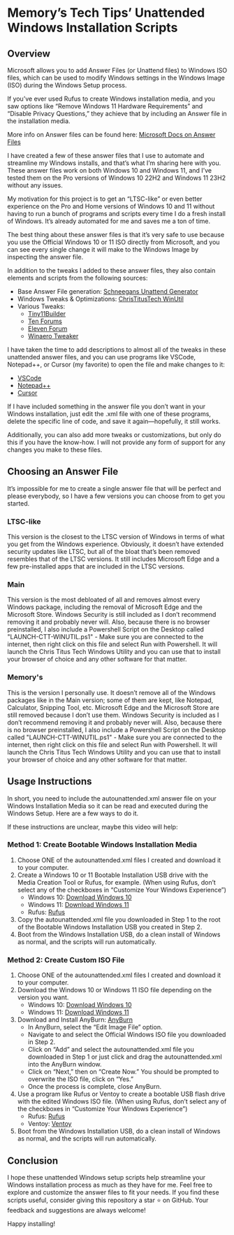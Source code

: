 # Memory’s Tech Tips’ Unattended Windows Installation Scripts

## Overview
Microsoft allows you to add Answer Files (or Unattend files) to Windows ISO files, which can be used to modify Windows settings in the Windows Image (ISO) during the Windows Setup process.

If you’ve ever used Rufus to create Windows installation media, and you saw options like “Remove Windows 11 Hardware Requirements” and “Disable Privacy Questions,” they achieve that by including an Answer file in the installation media.

More info on Answer files can be found here: [Microsoft Docs on Answer Files](https://learn.microsoft.com/en-us/windows-hardware/manufacture/desktop/update-windows-settings-and-scripts-create-your-own-answer-file-sxs?view=windows-11)

I have created a few of these answer files that I use to automate and streamline my Windows installs, and that’s what I’m sharing here with you. These answer files work on both Windows 10 and Windows 11, and I’ve tested them on the Pro versions of Windows 10 22H2 and Windows 11 23H2 without any issues.

My motivation for this project is to get an “LTSC-like” or even better experience on the Pro and Home versions of Windows 10 and 11 without having to run a bunch of programs and scripts every time I do a fresh install of Windows. It’s already automated for me and saves me a ton of time.

The best thing about these answer files is that it’s very safe to use because you use the Official Windows 10 or 11 ISO directly from Microsoft, and you can see every single change it will make to the Windows Image by inspecting the answer file.

In addition to the tweaks I added to these answer files, they also contain elements and scripts from the following sources:
- Base Answer File generation: [Schneegans Unattend Generator](https://schneegans.de/windows/unattend-generator/)
- Windows Tweaks & Optimizations: [ChrisTitusTech WinUtil](https://github.com/ChrisTitusTech/winutil)
- Various Tweaks:
  - [Tiny11Builder](https://github.com/ntdevlabs/tiny11builder)
  - [Ten Forums](https://www.tenforums.com/)
  - [Eleven Forum](https://www.elevenforum.com/)
  - [Winaero Tweaker](https://winaerotweaker.com/)

I have taken the time to add descriptions to almost all of the tweaks in these unattended answer files, and you can use programs like VSCode, Notepad++, or Cursor (my favorite) to open the file and make changes to it:
- [VSCode](https://code.visualstudio.com/)
- [Notepad++](https://notepad-plus-plus.org/downloads/)
- [Cursor](https://www.cursor.com/)

If I have included something in the answer file you don’t want in your Windows installation, just edit the .xml file with one of these programs, delete the specific line of code, and save it again—hopefully, it still works.

Additionally, you can also add more tweaks or customizations, but only do this if you have the know-how. I will not provide any form of support for any changes you make to these files.

## Choosing an Answer File
It’s impossible for me to create a single answer file that will be perfect and please everybody, so I have a few versions you can choose from to get you started.

### LTSC-like
This version is the closest to the LTSC version of Windows in terms of what you get from the Windows experience. Obviously, it doesn’t have extended security updates like LTSC, but all of the bloat that’s been removed resembles that of the LTSC versions. It still includes Microsoft Edge and a few pre-installed apps that are included in the LTSC versions.

### Main
This version is the most debloated of all and removes almost every Windows package, including the removal of Microsoft Edge and the Microsoft Store. Windows Security is still included as I don’t recommend removing it and probably never will.
Also, because there is no browser preinstalled, I also include a Powershell Script on the Desktop called "LAUNCH-CTT-WINUTIL.ps1" - Make sure you are connected to the internet, then right click on this file and select Run with Powershell. 
It will launch the Chris Titus Tech Windows Utility and you can use that to install your browser of choice and any other software for that matter. 

### Memory's
This is the version I personally use. It doesn’t remove all of the Windows packages like in the Main version; some of them are kept, like Notepad, Calculator, Snipping Tool, etc. 
Microsoft Edge and the Microsoft Store are still removed because I don’t use them. Windows Security is included as I don’t recommend removing it and probably never will.
Also, because there is no browser preinstalled, I also include a Powershell Script on the Desktop called "LAUNCH-CTT-WINUTIL.ps1" - Make sure you are connected to the internet, then right click on this file and select Run with Powershell. 
It will launch the Chris Titus Tech Windows Utility and you can use that to install your browser of choice and any other software for that matter. 

## Usage Instructions
In short, you need to include the autounattended.xml answer file on your Windows Installation Media so it can be read and executed during the Windows Setup. Here are a few ways to do it.

If these instructions are unclear, maybe this video will help:

### Method 1: Create Bootable Windows Installation Media
1. Choose ONE of the autounattended.xml files I created and download it to your computer.
2. Create a Windows 10 or 11 Bootable Installation USB drive with the Media Creation Tool or Rufus, for example. (When using Rufus, don’t select any of the checkboxes in “Customize Your Windows Experience”)
   - Windows 10: [Download Windows 10](https://www.microsoft.com/en-us/software-download/windows10)
   - Windows 11: [Download Windows 11](https://www.microsoft.com/en-us/software-download/windows11)
   - Rufus: [Rufus](https://rufus.ie/en/)
3. Copy the autounattended.xml file you downloaded in Step 1 to the root of the Bootable Windows Installation USB you created in Step 2.
4. Boot from the Windows Installation USB, do a clean install of Windows as normal, and the scripts will run automatically.

### Method 2: Create Custom ISO File
1. Choose ONE of the autounattended.xml files I created and download it to your computer.
2. Download the Windows 10 or Windows 11 ISO file depending on the version you want.
   - Windows 10: [Download Windows 10](https://www.microsoft.com/en-us/software-download/windows10)
   - Windows 11: [Download Windows 11](https://www.microsoft.com/en-us/software-download/windows11)
3. Download and Install AnyBurn: [AnyBurn](https://anyburn.com/download.php)
   - In AnyBurn, select the “Edit Image File” option.
   - Navigate to and select the Official Windows ISO file you downloaded in Step 2.
   - Click on “Add” and select the autounattended.xml file you downloaded in Step 1 or just click and drag the autounattended.xml into the AnyBurn window.
   - Click on “Next,” then on “Create Now.” You should be prompted to overwrite the ISO file, click on “Yes.”
   - Once the process is complete, close AnyBurn.
4. Use a program like Rufus or Ventoy to create a bootable USB flash drive with the edited Windows ISO file. (When using Rufus, don’t select any of the checkboxes in “Customize Your Windows Experience”)
   - Rufus: [Rufus](https://rufus.ie/en/)
   - Ventoy: [Ventoy](https://www.ventoy.net/)
5. Boot from the Windows Installation USB, do a clean install of Windows as normal, and the scripts will run automatically.

## Conclusion
I hope these unattended Windows setup scripts help streamline your Windows installation process as much as they have for me. Feel free to explore and customize the answer files to fit your needs. If you find these scripts useful, consider giving this repository a star ⭐ on GitHub. Your feedback and suggestions are always welcome!

Happy installing!
